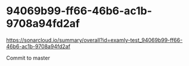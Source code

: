 # 94069b99-ff66-46b6-ac1b-9708a94fd2af
https://sonarcloud.io/summary/overall?id=examly-test_94069b99-ff66-46b6-ac1b-9708a94fd2af

Commit to master